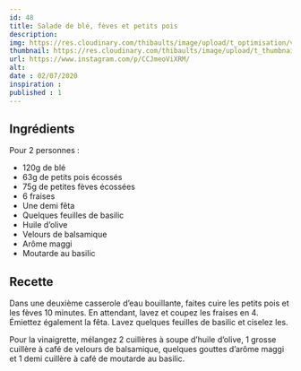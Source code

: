 ```yaml
---
id: 48
title: Salade de blé, fèves et petits pois
description: 
img: https://res.cloudinary.com/thibaults/image/upload/t_optimisation/v1600460720/Recipes/20200702_salade_ble.jpg
thumbnail: https://res.cloudinary.com/thibaults/image/upload/t_thumbnail_josie/v1600460720/Recipes/20200702_salade_ble.jpg
url: https://www.instagram.com/p/CCJmeoViXRM/
alt: 
date : 02/07/2020
inspiration :
published : 1
---
```


## Ingrédients
Pour 2 personnes :
 - 120g de blé
 - 63g de petits pois écossés
 - 75g de petites fèves écossées
 - 6 fraises
 - Une demi fêta
 - Quelques feuilles de basilic
 - Huile d’olive
 - Velours de balsamique
 - Arôme maggi
 - Moutarde au basilic

## Recette
Dans une deuxième casserole d’eau bouillante, faites cuire les petits pois et les fèves 10 minutes. En attendant, lavez et coupez les fraises en 4. Émiettez également la fêta. Lavez quelques feuilles de basilic et ciselez les.

Pour la vinaigrette, mélangez 2 cuillères à soupe d’huile d’olive, 1 grosse cuillère à café de velours de balsamique, quelques gouttes d’arôme maggi et 1 demi cuillère à café de moutarde au basilic.
